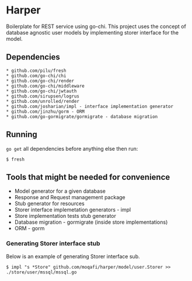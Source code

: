 # Harper 

Boilerplate for REST service using go-chi. This project uses the concept of database agnostic user models by implementing storer interface for the model. 

## Dependencies

	* github.com/pilu/fresh
	* github.com/go-chi/chi
	* github.com/go-chi/render
	* github.com/go-chi/middleware
	* github.com/go-chi/jwtauth
	* github.com/sirupsen/logrus
	* github.com/unrolled/render
	* github.com/josharian/impl - interface implementation generator
	* github.com/jinzhu/gorm - ORM
	* github.com/go-gormigrate/gormigrate - database migration

## Running
`go get` all dependencies before anything else then run:
    
    $ fresh

## Tools that might be needed for convenience

* Model generator for a given database
* Response and Request management package
* Stub generator for resources
* Storer interface implemetation generators - impl
* Store implementation tests stub generator
* Database migration - gormigrate (inside store implementations)
* ORM - gorm
	
### Generating Storer interface stub
Below is an example of generating Storer interface sub. 

	$ impl "s *Store" github.com/moqafi/harper/model/user.Storer >> ./store/user/mssql/mssql.go
